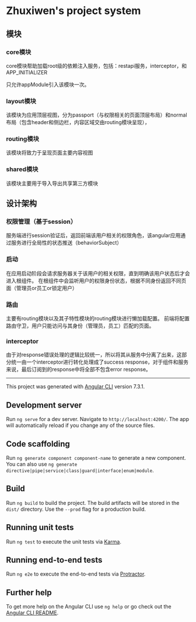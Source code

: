 # Zhuxiwen's project system
## 模块
### core模块 
core模块帮助加载root级的依赖注入服务，包括：restapi服务，interceptor，和APP_INITIALIZER

只允许appModule引入该模块一次。
### layout模块
该模块为应用顶层视图，分为passport（与权限相关的页面顶层布局）和normal布局（包含header和侧边栏，内容区域交由routing模块呈现），

### routing模块
该模块将致力于呈现页面主要内容视图

### shared模块
该模块主要用于导入导出共享第三方模块

## 设计架构

### 权限管理（基于session）
服务端进行session验证后，返回前端该用户相关的权限角色，该angular应用通过服务进行全局性的状态推送（behaviorSubject）

### 启动
在应用启动阶段会请求服务器关于该用户的相关权限，直到明确该用户状态后才会进入根组件。
在根组件中会监听用户的权限身份状态，根据不同身份返回不同页面（管理员or员工or锁定用户）

### 路由 
主要有routing模块以及其子特性模块的routing模块进行懒加载配置。
前端将配置路由守卫，用户只能访问与其身份（管理员，员工）匹配的页面。

### interceptor
由于对response错误处理的逻辑比较统一，所以将其从服务中分离了出来，这部分统一由一个interceptor进行转化处理成了success response，对于组件和服务来说，最后订阅到的response中将全部不包含error response。

--------------

This project was generated with [Angular CLI](https://github.com/angular/angular-cli) version 7.3.1.

## Development server

Run `ng serve` for a dev server. Navigate to `http://localhost:4200/`. The app will automatically reload if you change any of the source files.

## Code scaffolding

Run `ng generate component component-name` to generate a new component. You can also use `ng generate directive|pipe|service|class|guard|interface|enum|module`.

## Build

Run `ng build` to build the project. The build artifacts will be stored in the `dist/` directory. Use the `--prod` flag for a production build.

## Running unit tests

Run `ng test` to execute the unit tests via [Karma](https://karma-runner.github.io).

## Running end-to-end tests

Run `ng e2e` to execute the end-to-end tests via [Protractor](http://www.protractortest.org/).

## Further help

To get more help on the Angular CLI use `ng help` or go check out the [Angular CLI README](https://github.com/angular/angular-cli/blob/master/README.md).
